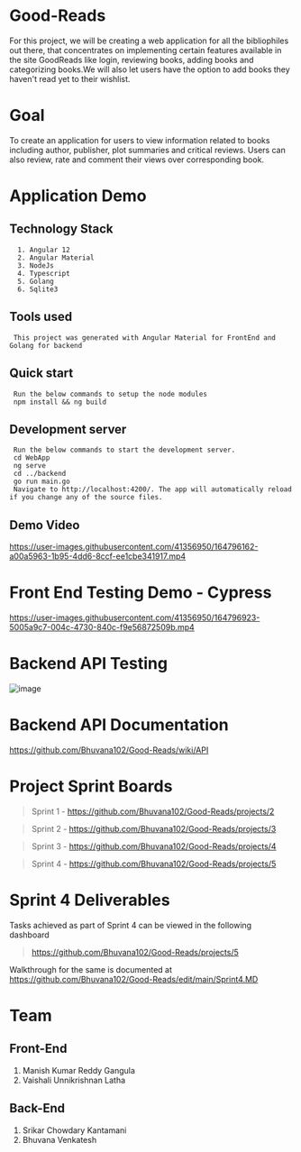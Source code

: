# Good-Reads
For this project, we will be creating a web application for all the bibliophiles out there, that concentrates on implementing certain features available in the site GoodReads like login, reviewing books, adding books and categorizing books.We will also let users have the option to add books they haven't read yet to their wishlist. 

# Goal
  To create an application for users to view information related to books including author, publisher, plot summaries and critical reviews. Users can also review, rate and comment their views over corresponding book.
  
# Application Demo
  ## Technology Stack 
      1. Angular 12
      2. Angular Material
      3. NodeJs 
      4. Typescript
      5. Golang
      6. Sqlite3

  ## Tools used
     This project was generated with Angular Material for FrontEnd and Golang for backend
     
  ## Quick start
     Run the below commands to setup the node modules
     npm install && ng build 

  ## Development server
     Run the below commands to start the development server.
     cd WebApp
     ng serve
     cd ../backend
     go run main.go 
     Navigate to http://localhost:4200/. The app will automatically reload if you change any of the source files.
     
  ## Demo Video 
  
  
  
     

https://user-images.githubusercontent.com/41356950/164796162-a00a5963-1b95-4dd6-8ccf-ee1cbe341917.mp4






# Front End Testing Demo - Cypress




https://user-images.githubusercontent.com/41356950/164796923-5005a9c7-004c-4730-840c-f9e56872509b.mp4





# Backend API Testing

![image](https://user-images.githubusercontent.com/61014960/164861951-2f3a0a5d-41c2-46c6-b27d-20e2cb020bea.png)


# Backend API Documentation
https://github.com/Bhuvana102/Good-Reads/wiki/API

# Project Sprint Boards
> Sprint 1 - https://github.com/Bhuvana102/Good-Reads/projects/2

> Sprint 2 - https://github.com/Bhuvana102/Good-Reads/projects/3

> Sprint 3 - https://github.com/Bhuvana102/Good-Reads/projects/4

> Sprint 4 - https://github.com/Bhuvana102/Good-Reads/projects/5


# Sprint 4 Deliverables
  Tasks achieved as part of Sprint 4 can be viewed in the following dashboard
  > https://github.com/Bhuvana102/Good-Reads/projects/5
  
  Walkthrough for the same is documented at https://github.com/Bhuvana102/Good-Reads/edit/main/Sprint4.MD

# Team
## Front-End
  1. Manish Kumar Reddy Gangula
  2. Vaishali Unnikrishnan Latha

## Back-End
  1. Srikar Chowdary Kantamani
  2. Bhuvana Venkatesh





